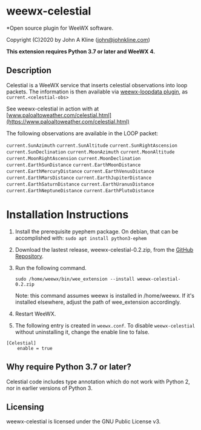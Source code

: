 # weewx-celestial
*Open source plugin for WeeWX software.

Copyright (C)2020 by John A Kline (john@johnkline.com)

**This extension requires Python 3.7 or later and WeeWX 4.**


## Description

Celestial is a WeeWX service that inserts celestial observations into loop packets.
The information is then available via
[weewx-loopdata plugin](https://github.com/chaunceygardiner/weewx-loopdata), as `current.<celestial-obs>`

See weewx-celestial in action with at
[www.paloaltoweather.com/celestial.html](https://www.paloaltoweather.com/celestial.html)

The following observations are available in the LOOP packet:

`current.SunAzimuth`
`current.SunAltitude`
`current.SunRightAscension`
`current.SunDeclination`
`current.MoonAzimuth`
`current.MoonAltitude`
`current.MoonRightAscension`
`current.MoonDeclination`
`current.EarthSunDistance`
`current.EarthMoonDistance`
`current.EarthMercuryDistance`
`current.EarthVenusDistance`
`current.EarthMarsDistance`
`current.EarthJupiterDistance`
`current.EarthSaturnDistance`
`current.EarthUranusDistance`
`current.EarthNeptuneDistance`
`current.EarthPlutoDistance`

# Installation Instructions

1. Install the prerequisite pyephem package.  On debian, that can be accomplished with:
   `sudo apt install python3-ephem` 

1. Download the lastest release, weewx-celestial-0.2.zip, from the
   [GitHub Repository](https://github.com/chaunceygardiner/weewx-celestial).

1. Run the following command.

   `sudo /home/weewx/bin/wee_extension --install weewx-celestial-0.2.zip`

   Note: this command assumes weewx is installed in /home/weewx.  If it's installed
   elsewhere, adjust the path of wee_extension accordingly.

1. Restart WeeWX.

1. The following entry is created in `weewx.conf`.  To disable `weewx-celestial` without
   uninstalling it, change the enable line to false.
```
[Celestial]
    enable = true
```


## Why require Python 3.7 or later?

Celestial code includes type annotation which do not work with Python 2, nor in
earlier versions of Python 3.


## Licensing

weewx-celestial is licensed under the GNU Public License v3.
